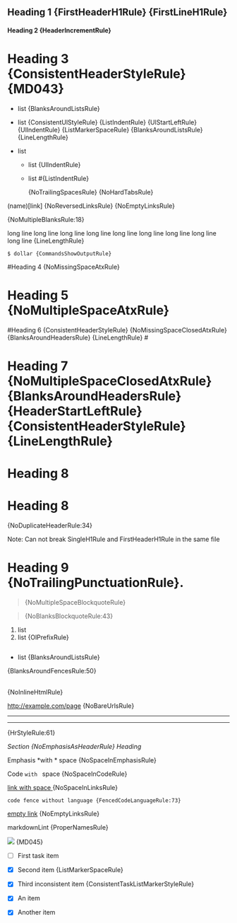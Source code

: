 ## Heading 1 {FirstHeaderH1Rule} {FirstLineH1Rule}

#### Heading 2 {HeaderIncrementRule}

# Heading 3 {ConsistentHeaderStyleRule} {MD043} #

* list {BlanksAroundListsRule}
 +  list {ConsistentUlStyleRule} {ListIndentRule} {UlStartLeftRule} {UlIndentRule} {ListMarkerSpaceRule} {BlanksAroundListsRule} {LineLengthRule}

* list
   * list {UlIndentRule}
  * list #{ListIndentRule}

	{NoTrailingSpacesRule} {NoHardTabsRule} 

(name)[link] {NoReversedLinksRule} {NoEmptyLinksRule}


{NoMultipleBlanksRule:18}

long line long line long line long line long line long line long line long line long line {LineLengthRule}

    $ dollar {CommandsShowOutputRule}

#Heading 4 {NoMissingSpaceAtxRule}

#  Heading 5 {NoMultipleSpaceAtxRule}

#Heading 6 {ConsistentHeaderStyleRule} {NoMissingSpaceClosedAtxRule} {BlanksAroundHeadersRule} {LineLengthRule} #
 #  Heading 7 {NoMultipleSpaceClosedAtxRule} {BlanksAroundHeadersRule} {HeaderStartLeftRule} {ConsistentHeaderStyleRule} {LineLengthRule}  #

# Heading 8

# Heading 8

{NoDuplicateHeaderRule:34}

Note: Can not break SingleH1Rule and FirstHeaderH1Rule in the same file

# Heading 9 {NoTrailingPunctuationRule}.

>  {NoMultipleSpaceBlockquoteRule}

> {NoBlanksBlockquoteRule:43}

1. list
3. list {OlPrefixRule}

```js
```
* list {BlanksAroundListsRule}

{BlanksAroundFencesRule:50}

<br/> {NoInlineHtmlRule}

http://example.com/page {NoBareUrlsRule}

---

***

{HrStyleRule:61}

_Section {NoEmphasisAsHeaderRule} Heading_

Emphasis *with * space {NoSpaceInEmphasisRule}

Code `with ` space {NoSpaceInCodeRule}

[link with space ](link) {NoSpaceInLinksRule}

```
code fence without language {FencedCodeLanguageRule:73}
```

[empty link]() {NoEmptyLinksRule}

markdownLint {ProperNamesRule}

![](image.jpg) {MD045}

- [ ] First task item
-  [x] Second item {ListMarkerSpaceRule}
- [X] Third inconsistent item {ConsistentTaskListMarkerStyleRule}

- [x] An item
- [x]  Another item
